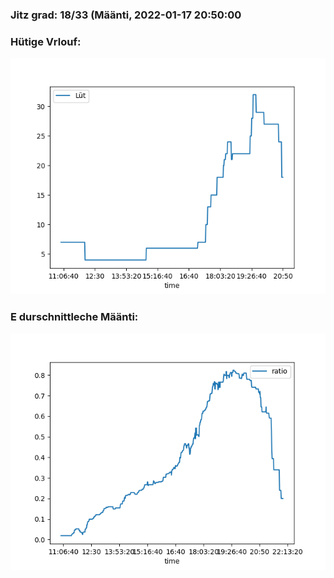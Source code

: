 ### Jitz grad: 18/33 (Määnti, 2022-01-17 20:50:00

### Hütige Vrlouf:
![Graph](Today.png)

### E durschnittleche Määnti:
![Graph](Määnti.png)